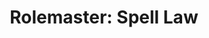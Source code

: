 ---
collection: rolLudoteca
title: 'Rolemaster: Spell Law'
image: spell_law.jpeg
editorial: 'Iron Crown Enterprises'
editorial_ref:
isbn:
type: 'Básico'
web:
format: 'Libro tapa blanda'
system: 'Rolemaster'
created_at: '2021-01-13T13:34:36+00:00'
---